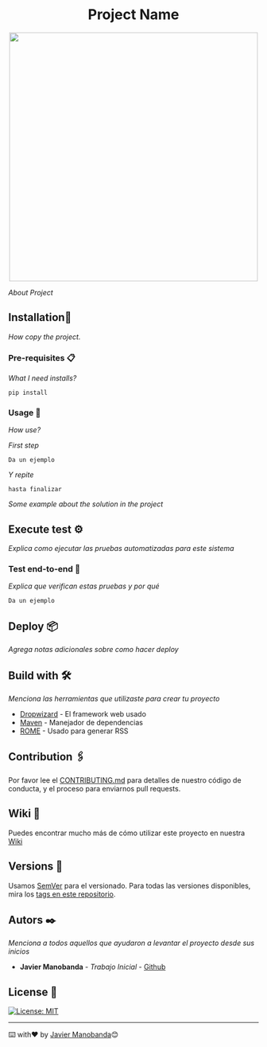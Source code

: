 
<div  align="center">
	<h1  style="text-align: center">Project Name</h1>
</div>

<div align="center" >
	<img width="500" src=""/>
</div>

_About Project_

## Installation🚀

_How copy the project._


### Pre-requisites 📋

_What I need installs?_

```shell
pip install 
```

### Usage 🔧

_How use?_

_First step_

```
Da un ejemplo
```

_Y repite_

```
hasta finalizar
```

_Some example about the solution in the project_

## Execute test ⚙️

_Explica como ejecutar las pruebas automatizadas para este sistema_

### Test end-to-end 🔩

_Explica que verifican estas pruebas y por qué_

```
Da un ejemplo
```

## Deploy 📦

_Agrega notas adicionales sobre como hacer deploy_

## Build with 🛠️

_Menciona las herramientas que utilizaste para crear tu proyecto_

* [Dropwizard](http://www.dropwizard.io/1.0.2/docs/) - El framework web usado
* [Maven](https://maven.apache.org/) - Manejador de dependencias
* [ROME](https://rometools.github.io/rome/) - Usado para generar RSS

## Contribution 🖇️

Por favor lee el [CONTRIBUTING.md](https://gist.github.com/villanuevand/xxxxxx) para detalles de nuestro código de conducta, y el proceso para enviarnos pull requests.

## Wiki 📖

Puedes encontrar mucho más de cómo utilizar este proyecto en nuestra [Wiki](https://github.com/tu/proyecto/wiki)

## Versions 📌

Usamos [SemVer](http://semver.org/) para el versionado. Para todas las versiones disponibles, mira los [tags en este repositorio](https://github.com/tu/proyecto/tags).

## Autors ✒️

_Menciona a todos aquellos que ayudaron a levantar el proyecto desde sus inicios_

* **Javier Manobanda** - *Trabajo Inicial* - [Github](https://github.com/JaviMiot)


## License 📄
[![License: MIT](https://img.shields.io/badge/License-MIT-yellow.svg)](https://opensource.org/licenses/MIT)

---
⌨️ with❤️ by [Javier Manobanda](https://github.com/JaviMiot)😊